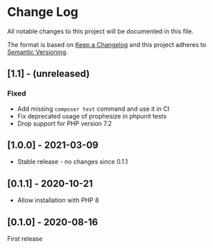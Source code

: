 # Change Log

All notable changes to this project will be documented in this file.

The format is based on [Keep a Changelog](http://keepachangelog.com/en/1.0.0/)
and this project adheres to [Semantic Versioning](http://semver.org/spec/v2.0.0.html).

## [1.1] - (unreleased)
### Fixed
- Add missing `composer test` command and use it in CI
- Fix deprecated usage of prophesize in phpunit tests
 - Drop support for PHP version 7.2

## [1.0.0] - 2021-03-09

- Stable release - no changes since 0.1.1

## [0.1.1] - 2020-10-21

* Allow installation with PHP 8

## [0.1.0] - 2020-08-16

First release
